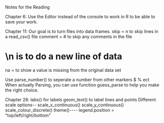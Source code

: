 Notes for the Reading

Chapter 6:
Use the Editor instead of the console to work in R to be able to save your work.

Chapter 11:
Our goal is to turn files into data frames. 
skip = n to skip lines in a read_csv() file
comment = # to skip any comments in the file
#  \n is to do a new line of data
na = to show a value is missing from the original data set

Use parse_number() to seperate a number from other markers $ % ect
When actually Parsing, you can use function guess_parse to help you make the right choice.

Chapter 28:
labs() for labels
geom_text() to label lines and points
Different scale options--
scale_x_continuous() 
scale_y_continuous() 
scale_colour_discrete()
theme()---- legend.position = "top/left/right/bottom" 
